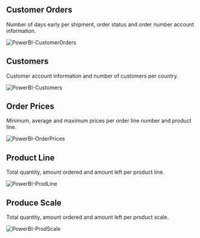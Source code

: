 ## Customer Orders

Number of days early per shipment, order status and order number account information.

![PowerBI-CustomerOrders](https://user-images.githubusercontent.com/59748085/224187280-2e8ff501-1318-498c-954e-44b4c6801bc2.JPG)

## Customers

Customer account information and number of customers per country.

![PowerBI-Customers](https://user-images.githubusercontent.com/59748085/224188415-ebfcab4e-4e43-4136-ad09-58e4b351bd5f.JPG)

## Order Prices

Minimum, average and maximum prices per order line number and product line.

![PowerBI-OrderPrices](https://user-images.githubusercontent.com/59748085/224187717-caf97063-e87d-4662-bb72-c2deda073def.JPG)

## Product Line

Total quantity, amount ordered and amount left per product line.

![PowerBI-ProdLine](https://user-images.githubusercontent.com/59748085/224187749-5c781a8b-ef43-4136-8bf0-6faa06434683.JPG)

## Produce Scale

Total quantity, amount ordered and amount left per product scale.

![PowerBI-ProdScale](https://user-images.githubusercontent.com/59748085/224187768-74346a25-bcbf-450e-b43d-0fa52ae96ca2.JPG)
